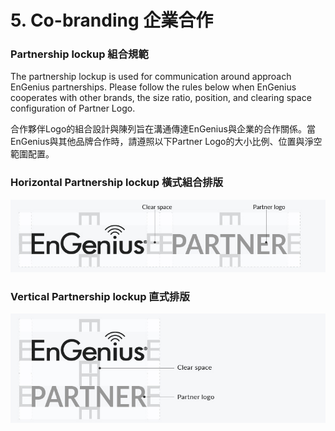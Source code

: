 # 5. Co-branding 企業合作

### Partnership lockup 組合規範

The partnership lockup is used for communication around approach EnGenius partnerships. Please follow the rules below when EnGenius cooperates with other brands, the size ratio, position, and clearing space configuration of Partner Logo.

合作夥伴Logo的組合設計與陳列旨在溝通傳達EnGenius與企業的合作關係。當EnGenius與其他品牌合作時，請遵照以下Partner Logo的大小比例、位置與淨空範圍配置。  


### Horizontal Partnership lockup 橫式組合排版

![](../.gitbook/assets/gong-zuo-qu-yu-1-fu-ben-16100.jpg)

### 

### Vertical Partnership lockup 直式排版

![](../.gitbook/assets/gong-zuo-qu-yu-1-fu-ben-17100.jpg)





